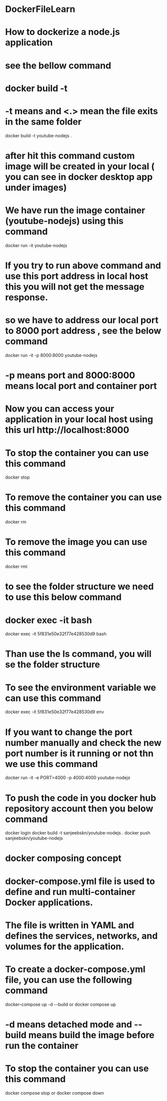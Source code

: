 # DockerFileLearn
# How to dockerize a node.js application 
# see the bellow command
# docker build -t <image name>
# -t means <tag> and <.> mean the file exits in the same folder
 docker build -t youtube-nodejs .
# after hit this command custom image will be created in your local ( you can see in docker desktop app under images)
# We have run the image container (youtube-nodejs)  using this command
docker run -it youtube-nodejs
# If you try to run above command and use this port address in local host this you will not get the message response.
# so we have to address our local port to 8000 port address , see the below command
docker run -it -p 8000:8000 youtube-nodejs
# -p means port and 8000:8000 means local port and container port
# Now you can access your application in your local host using this url http://localhost:8000
# To stop the container you can use this command
docker stop <container id>
# To remove the container you can use this command
docker rm <container id>
# To remove the image you can use this command
docker rmi <image id>
# to see the folder structure we need to use this below command 
# docker exec -it <container id> bash
docker exec -it 5f831e50e32f77e428530d9 bash

# Than use the ls command, you will se the folder structure
# To see the environment variable we can use this command
docker exec -it 5f831e50e32f77e428530d9 env
# If you want to change the port number manually and check the new port number is it running or not thn we use this command
docker run -it -e PORT=4000 -p 4000:4000 youtube-nodejs
# To push the code in you docker hub repository account then you below command 
docker login
docker build -t sanjeebskn/youtube-nodejs .
docker push sanjeebskn/youtube-nodejs


# docker composing concept
# docker-compose.yml file is used to define and run multi-container Docker applications.
# The file is written in YAML and defines the services, networks, and volumes for the application.
# To create a docker-compose.yml file, you can use the following command
 docker-compose up -d --build or docker compose up
 # -d means detached mode and --build means build the image before run the container
 # To stop the container you can use this command
 docker compose stop or docker compose down






